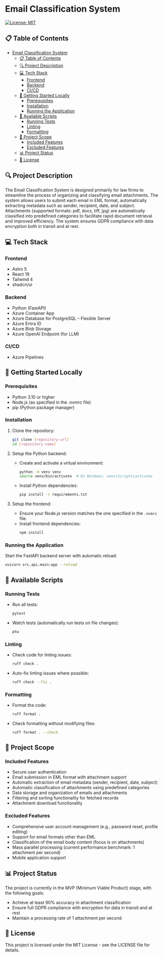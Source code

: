 # Email Classification System

[![License: MIT](https://img.shields.io/badge/License-MIT-blue.svg)](LICENSE)

## 📋 Table of Contents
- [Email Classification System](#email-classification-system)
  - [📋 Table of Contents](#-table-of-contents)
  - [🔍 Project Description](#-project-description)
  - [💻 Tech Stack](#-tech-stack)
    - [Frontend](#frontend)
    - [Backend](#backend)
    - [CI/CD](#cicd)
  - [🚀 Getting Started Locally](#-getting-started-locally)
    - [Prerequisites](#prerequisites)
    - [Installation](#installation)
    - [Running the Application](#running-the-application)
  - [📝 Available Scripts](#-available-scripts)
    - [Running Tests](#running-tests)
    - [Linting](#linting)
    - [Formatting](#formatting)
  - [🔭 Project Scope](#-project-scope)
    - [Included Features](#included-features)
    - [Excluded Features](#excluded-features)
  - [📊 Project Status](#-project-status)
  - [📄 License](#-license)

## 🔍 Project Description
The Email Classification System is designed primarily for law firms to streamline the process of organizing and classifying email attachments. The system allows users to submit each email in EML format, automatically extracting metadata such as sender, recipient, date, and subject. Attachments (supported formats: pdf, docs, tiff, jpg) are automatically classified into predefined categories to facilitate rapid document retrieval and improved efficiency. The system ensures GDPR compliance with data encryption both in transit and at rest.

## 💻 Tech Stack

### Frontend
- Astro 5
- React 19
- Tailwind 4
- shadcn/ui

### Backend
- Python (FastAPI)
- Azure Container App
- Azure Database for PostgreSQL – Flexible Server
- Azure Entra ID
- Azure Blob Storage
- Azure OpenAI Endpoint (for LLM)

### CI/CD
- Azure Pipelines

## 🚀 Getting Started Locally

### Prerequisites
- Python 3.10 or higher
- Node.js (as specified in the .nvmrc file)
- pip (Python package manager)

### Installation
1. Clone the repository:
   ```bash
   git clone [repository-url]
   cd [repository-name]
   ```

2. Setup the Python backend:
   - Create and activate a virtual environment:
     ```bash
     python -m venv venv
     source venv/bin/activate  # On Windows: venv\Scripts\activate
     ```
   - Install Python dependencies:
     ```bash
     pip install -r requirements.txt
     ```

3. Setup the frontend:
   - Ensure your Node.js version matches the one specified in the `.nvmrc` file.
   - Install frontend dependencies:
     ```bash
     npm install
     ```

### Running the Application
Start the FastAPI backend server with automatic reload:
```bash
uvicorn src.api.main:app --reload
```

## 📝 Available Scripts

### Running Tests
- Run all tests:
  ```bash
  pytest
  ```
- Watch tests (automatically run tests on file changes):
  ```bash
  ptw
  ```

### Linting
- Check code for linting issues:
  ```bash
  ruff check .
  ```
- Auto-fix linting issues where possible:
  ```bash
  ruff check --fix .
  ```

### Formatting
- Format the code:
  ```bash
  ruff format .
  ```
- Check formatting without modifying files:
  ```bash
  ruff format . --check
  ```

## 🔭 Project Scope

### Included Features
- Secure user authentication
- Email submission in EML format with attachment support
- Automatic extraction of email metadata (sender, recipient, date, subject)
- Automatic classification of attachments using predefined categories
- Data storage and organization of emails and attachments
- Filtering and sorting functionality for fetched records
- Attachment download functionality

### Excluded Features
- Comprehensive user account management (e.g., password reset, profile editing)
- Support for email formats other than EML
- Classification of the email body content (focus is on attachments)
- Mass parallel processing (current performance benchmark: 1 attachment per second)
- Mobile application support

## 📊 Project Status
The project is currently in the MVP (Minimum Viable Product) stage, with the following goals:
- Achieve at least 90% accuracy in attachment classification
- Ensure full GDPR compliance with encryption for data in transit and at rest
- Maintain a processing rate of 1 attachment per second

## 📄 License
This project is licensed under the MIT License - see the LICENSE file for details.